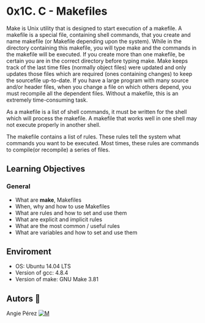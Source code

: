 # 0x1C. C - Makefiles #
Make is Unix utility that is designed to start execution of a makefile. A makefile is a special file, containing shell commands, that you create and name makefile (or Makefile depending upon the system). While in the directory containing this makefile, you will type make and the commands in the makefile will be executed. If you create more than one makefile, be certain you are in the correct directory before typing make.
Make keeps track of the last time files (normally object files) were updated and only updates those files which are required (ones containing changes) to keep the sourcefile up-to-date. If you have a large program with many source and/or header files, when you change a file on which others depend, you must recompile all the dependent files. Without a makefile, this is an extremely time-consuming task.

As a makefile is a list of shell commands, it must be written for the shell which will process the makefile. A makefile that works well in one shell may not execute properly in another shell.

The makefile contains a list of rules. These rules tell the system what commands you want to be executed. Most times, these rules are commands to compile(or recompile) a series of files.
## Learning Objectives
### General
* What are **make**, Makefiles
* When, why and how to use Makefiles
* What are rules and how to set and use them
* What are explicit and implicit rules
* What are the most common / useful rules
* What are variables and how to set and use them
## Enviroment 
* OS: Ubuntu 14.04 LTS
* Version of gcc: 4.8.4
* Version of make: GNU Make 3.81
## Autors :ribbon: ##
 Angie Pérez [![M](https://upload.wikimedia.org/wikipedia/fr/thumb/c/c8/Twitter_Bird.svg/30px-Twitter_Bird.svg.png)](https://twitter.com/xiommyperez)